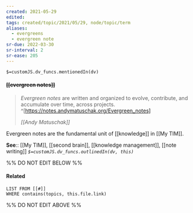 ```yaml
---
created: 2021-05-29
edited: 
tags: created/topic/2021/05/29, node/topic/term
aliases:
  - evergreens
  - evergreen note
sr-due: 2022-03-30
sr-interval: 2
sr-ease: 205
---
```

`$=customJS.dv_funcs.mentionedIn(dv)`

#### <s class="topic-title">[[evergreen notes]]</s>

> _Evergreen notes_ are written and organized to evolve, contribute, and accumulate over time, across projects.
^[https://notes.andymatuschak.org/Evergreen_notes]
> 
> <cite>[[Andy Matuschak]]</cite>

Evergreen notes are the fundamental unit of [[knowledge]] in [[My TIM]]. 

**See**:: [[My TIM]], [[second brain]], [[knowledge management]], [[note writing]]
*`$=customJS.dv_funcs.outlinedIn(dv, this)`*

%% DO NOT EDIT BELOW %%
#### Related 
```dataview
LIST FROM [[#]]
WHERE contains(topics, this.file.link)
```
%% DO NOT EDIT ABOVE %%